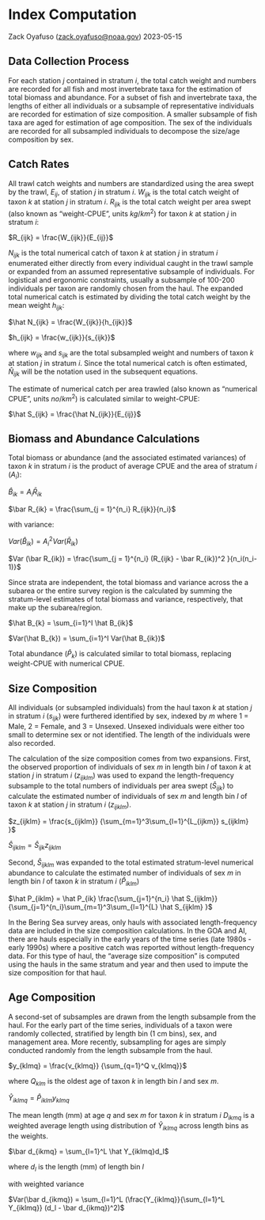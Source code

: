 Index Computation
================
Zack Oyafuso (<zack.oyafuso@noaa.gov>)
2023-05-15

## Data Collection Process

For each station $j$ contained in stratum $i$, the total catch weight
and numbers are recorded for all fish and most invertebrate taxa for the
estimation of total biomass and abundance. For a subset of fish and
invertebrate taxa, the lengths of either all individuals or a subsample
of representative individuals are recorded for estimation of size
composition. A smaller subsample of fish taxa are aged for estimation of
age composition. The sex of the individuals are recorded for all
subsampled individuals to decompose the size/age composition by sex.

## Catch Rates

All trawl catch weights and numbers are standardized using the area
swept by the trawl, $E_{ij}$, of station $j$ in stratum $i$. $W_{ijk}$
is the total catch weight of taxon $k$ at station $j$ in stratum $i$.
$R_{ijk}$ is the total catch weight per area swept (also known as
“weight-CPUE”, units $kg/km^2$) for taxon $k$ at station $j$ in stratum
$i$:

$R_{ijk} = \frac{W_{ijk}}{E_{ij}}$

$N_{ijk}$ is the total numerical catch of taxon $k$ at station $j$ in
stratum $i$ enumerated either directly from every individual caught in
the trawl sample or expanded from an assumed representative subsample of
individuals. For logistical and ergonomic constraints, usually a
subsample of 100-200 individuals per taxon are randomly chosen from the
haul. The expanded total numerical catch is estimated by dividing the
total catch weight by the mean weight $h_{ijk}$:

$\hat N_{ijk} = \frac{W_{ijk}}{h_{ijk}}$

$h_{ijk} = \frac{w_{ijk}}{s_{ijk}}$

where $w_{ijk}$ and $s_{ijk}$ are the total subsampled weight and
numbers of taxon $k$ at station $j$ in stratum $i$. Since the total
numerical catch is often estimated, $\hat N_{ijk}$ will be the notation
used in the subsequent equations.

The estimate of numerical catch per area trawled (also known as
“numerical CPUE”, units $no/km^2$) is calculated similar to weight-CPUE:

$\hat S_{ijk} = \frac{\hat N_{ijk}}{E_{ij}}$

## Biomass and Abundance Calculations

Total biomass or abundance (and the associated estimated variances) of
taxon $k$ in stratum $i$ is the product of average CPUE and the area of
stratum $i$ ($A_i$):

$\hat B_{ik} = A_i \bar R_{ik}$

$\bar R_{ik} = \frac{\sum_{j = 1}^{n_i} R_{ijk}}{n_i}$

with variance:

$Var(\hat B_{ik}) = A_i^2 Var(\bar R_{ik})$

$Var (\bar R_{ik}) = \frac{\sum_{j = 1}^{n_i} (R_{ijk} - \bar R_{ik})^2 }{n_i(n_i-1)}$

Since strata are independent, the total biomass and variance across the
a subarea or the entire survey region is the calculated by summing the
stratum-level estimates of total biomass and variance, respectively,
that make up the subarea/region.

$\hat B_{k} = \sum_{i=1}^I \hat B_{ik}$

$Var(\hat B_{k}) = \sum_{i=1}^I Var(\hat B_{ik})$

Total abundance ($\hat P_{k}$) is calculated similar to total biomass,
replacing weight-CPUE with numerical CPUE.

## Size Composition

All individuals (or subsampled individuals) from the haul taxon $k$ at
station $j$ in stratum $i$ ($s_{ijk}$) were furthered identified by sex,
indexed by $m$ where 1 = Male, 2 = Female, and 3 = Unsexed. Unsexed
individuals were either too small to determine sex or not identified.
The length of the individuals were also recorded.

The calculation of the size composition comes from two expansions.
First, the observed proportion of individuals of sex $m$ in length bin
$l$ of taxon $k$ at station $j$ in stratum $i$ ($z_{ijklm}$) was used to
expand the length-frequency subsample to the total numbers of
individuals per area swept ($\hat S_{ijk}$) to calculate the estimated
number of individuals of sex $m$ and length bin $l$ of taxon $k$ at
station $j$ in stratum $i$ ($z_{ijklm}$).

$z_{ijklm} = \frac{s_{ijklm}} {\sum_{m=1}^3\sum_{l=1}^{L_{ijkm}} s_{ijklm} }$

$\hat S_{ijklm} = \hat S_{ijk} z_{ijklm}$

Second, $\hat S_{ijklm}$ was expanded to the total estimated
stratum-level numerical abundance to calculate the estimated number of
individuals of sex $m$ in length bin $l$ of taxon $k$ in stratum $i$
($\hat P_{iklm}$)

$\hat P_{iklm} = \hat P_{ik} \frac{\sum_{j=1}^{n_i} \hat S_{ijklm}} {\sum_{j=1}^{n_i}\sum_{m=1}^3\sum_{l=1}^{L} \hat S_{ijklm} }$

In the Bering Sea survey areas, only hauls with associated
length-frequency data are included in the size composition calculations.
In the GOA and AI, there are hauls especially in the early years of the
time series (late 1980s - early 1990s) where a positive catch was
reported without length-frequency data. For this type of haul, the
“average size composition” is computed using the hauls in the same
stratum and year and then used to impute the size composition for that
haul.

## Age Composition

A second-set of subsamples are drawn from the length subsample from the
haul. For the early part of the time series, individuals of a taxon were
randomly collected, stratified by length bin (1 cm bins), sex, and
management area. More recently, subsampling for ages are simply
conducted randomly from the length subsample from the haul.

$y_{klmq} = \frac{v_{klmq}} {\sum_{q=1}^Q v_{klmq}}$

where $Q_{klm}$ is the oldest age of taxon $k$ in length bin $l$ and sex
$m$.

$\hat Y_{iklmq} = \hat P_{iklm}y_{klmq}$

<!-- $\hat Y_{ikmq} = \sum_{l=1}^L \hat P_{iklm}y_{klmq}$ -->

The mean length (mm) at age $q$ and sex $m$ for taxon $k$ in stratum $i$
$D_{ikmq}$ is a weighted average length using distribution of
$\hat Y_{iklmq}$ across length bins as the weights.

$\bar d_{ikmq} = \sum_{l=1}^L \hat Y_{iklmq}d_l$

where $d_l$ is the length (mm) of length bin $l$

with weighted variance

$Var(\bar d_{ikmq}) = \sum_{l=1}^L (\frac{Y_{iklmq}}{\sum_{l=1}^L Y_{iklmq}} (d_l - \bar d_{ikmq})^2)$
